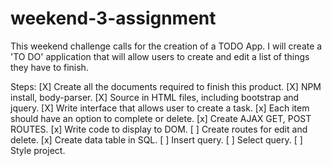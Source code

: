 # weekend-3-assignment

This weekend challenge calls for the creation of a TODO App. I will create a 'TO DO' application that will allow users to create and edit a list of things they have to finish.

Steps:
[X] Create all the documents required to finish this product.
[X] NPM install, body-parser.
[X] Source in HTML files, including bootstrap and jquery.
[X] Write interface that allows user to create a task.
[x] Each item should have an option to complete or delete.
[x] Create AJAX GET, POST ROUTES.
[x] Write code to display to DOM.
[ ] Create routes for edit and delete.
[x] Create data table in SQL.
[ ] Insert query.
[ ] Select query.
[ ] Style project.
